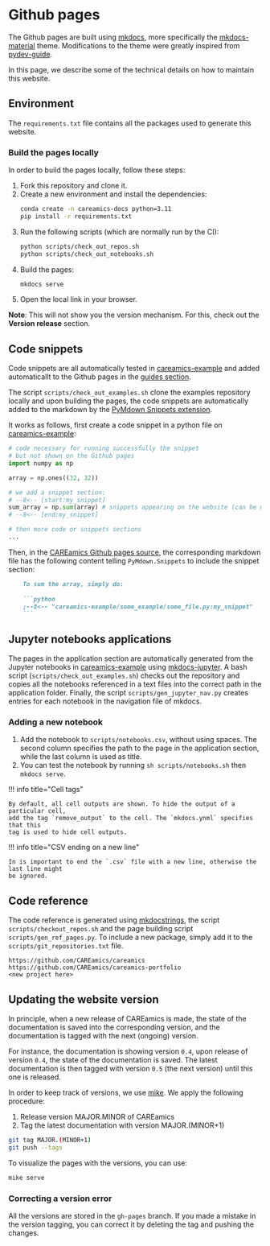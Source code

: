 # Github pages

The Github pages are built using [mkdocs](https://www.mkdocs.org/), more specifically the 
[mkdocs-material](https://squidfunk.github.io/mkdocs-material/) theme. Modifications to
the theme were greatly inspired from [pydev-guide](https://github.com/pydev-guide/pydev-guide.github.io).

In this page, we describe some of the technical details on how to maintain this website.

## Environment

The `requirements.txt` file contains all the packages used to generate this website.

### Build the pages locally

In order to build the pages locally, follow these steps:

1. Fork this repository and clone it.
2. Create a new environment and install the dependencies:
    ```bash
    conda create -n careamics-docs python=3.11
    pip install -r requirements.txt
    ```
4. Run the following scripts (which are normally run by the CI):
    ```bash
    python scripts/check_out_repos.sh
    python scripts/check_out_notebooks.sh
    ```
3. Build the pages:
    ```bash
    mkdocs serve
    ```
4. Open the local link in your browser.

**Note**: This will not show you the version mechanism. For this, check out the 
**Version release** section.


## Code snippets

Code snippets are all automatically tested in [careamics-example](https://github.com/CAREamics/careamics-examples/tree/main/applications)
and added automaticallt to the Github pages in the [guides section](../index.md).

The script `scripts/check_out_examples.sh` clone the examples repository locally and upon
building the pages, the code snippets are automatically added to the markdown by the
[PyMdown Snippets extension](https://facelessuser.github.io/pymdown-extensions/extensions/snippets/).

It works as follows, first create a code snippet in a python file on 
[careamics-example](https://github.com/CAREamics/careamics-examples/tree/main/applications):

```python title="careamics-example/some_example/some_file.py"
# code necessary for running successfully the snippet
# but not shown on the Github pages
import numpy as np

array = np.ones((32, 32))

# we add a snippet section:
# --8<-- [start:my_snippet]
sum_array = np.sum(array) # snippets appearing on the website (can be multi-lines)
# --8<-- [end:my_snippet]

# then more code or snippets sections
...
```

Then, in the [CAREamics Github pages source](https://github.com/CAREamics/careamics.github.io),
the corresponding markdown file has the following content telling `PyMdown.Snippets` to 
include the snippet section:

```markdown title="careamics.github.io/guides/some_example/some_file.py"
    To sum the array, simply do:
    
    ```python
    ;--8<-- "careamics-example/some_example/some_file.py:my_snippet"
    ```
```


## Jupyter notebooks applications

The pages in the application section are automatically generated from the Jupyter
notebooks in [careamics-example](https://github.com/CAREamics/careamics-examples/tree/main/applications) 
using [mkdocs-jupyter](https://github.com/danielfrg/mkdocs-jupyter).
A bash script (`scripts/check_out_examples.sh`) checks out the repository and copies 
all the notebooks referenced in a text files into the correct path in the application 
folder. Finally, the script `scripts/gen_jupyter_nav.py` creates entries for each notebook 
in the navigation file of mkdocs.


### Adding a new notebook

1. Add the notebook to `scripts/notebooks.csv`, without using spaces. The second column
  specifies the path to the page in the application section, while the last column is used 
  as title.
2. You can test the notebook by running `sh scripts/notebooks.sh` then `mkdocs serve`.


!!! info title="Cell tags"

    By default, all cell outputs are shown. To hide the output of a particular cell,
    add the tag `remove_output` to the cell. The `mkdocs.ynml` specifies that this 
    tag is used to hide cell outputs.


!!! info title="CSV ending on a new line"

    In is important to end the `.csv` file with a new line, otherwise the last line might
    be ignored.

## Code reference

The code reference is generated using [mkdocstrings](https://mkdocstrings.github.io/), 
the script `scripts/checkout_repos.sh` and the page building script `scripts/gen_ref_pages.py`. 
To include a new package, simply add it to the `scripts/git_repositories.txt` file.

```
https://github.com/CAREamics/careamics
https://github.com/CAREamics/careamics-portfolio
<new project here>
```

## Updating the website version


In principle, when a new release of CAREamics is made, the state of the documentation
is saved into the corresponding version, and the documentation is tagged with the
next (ongoing) version.

For instance, the documentation is showing version `0.4`, upon release of version 
`0.4`, the state of the documentation is saved. The latest documentation is then 
tagged with version `0.5` (the next version) until this one is released.

In order to keep track of versions, we use [mike](https://github.com/jimporter/mike). 
We apply the following procedure:

1. Release version MAJOR.MINOR of CAREamics
2. Tag the latest documentation with version MAJOR.(MINOR+1)
  ```bash
  git tag MAJOR.(MINOR+1)
  git push --tags
  ```

To visualize the pages with the versions, you can use:

```bash
mike serve
```

### Correcting a version error

All the versions are stored in the `gh-pages` branch. If you made a mistake in the version
tagging, you can correct it by deleting the tag and pushing the changes.
